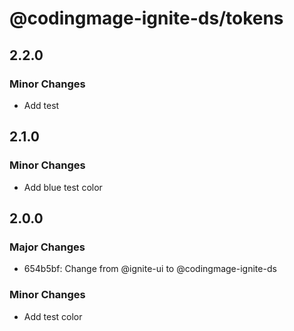 # @codingmage-ignite-ds/tokens

## 2.2.0

### Minor Changes

- Add test

## 2.1.0

### Minor Changes

- Add blue test color

## 2.0.0

### Major Changes

- 654b5bf: Change from @ignite-ui to @codingmage-ignite-ds

### Minor Changes

- Add test color
